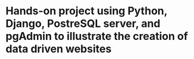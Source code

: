 # Hands-on project using Python, Django, PostreSQL server, and pgAdmin to illustrate the creation of data driven websites
